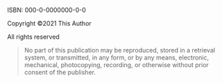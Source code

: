 ISBN: 000-0-0000000-0-0  

Copyright ©2021 This Author  

All rights reserved  

> No part of this publication may be reproduced, stored in a retrieval system, or transmitted, in any form, or by any means, electronic, mechanical, photocopying, recording, or otherwise without prior consent of the publisher.